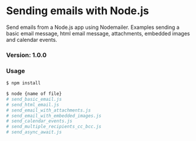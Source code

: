 # Sending emails with Node.js

Send emails from a Node.js app using Nodemailer. Examples sending a basic email message, html email message, attachments, embedded images and calendar events.

### Version: 1.0.0

### Usage

```sh
$ npm install
```

```sh
$ node {name of file}
# send_basic_email.js
# send_html_email.js
# send_email_with_attachments.js
# send_email_with_embedded_images.js
# send_calendar_events.js
# send_multiple_recipients_cc_bcc.js
# send_async_await.js
```

